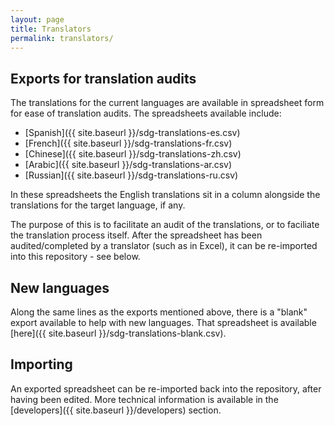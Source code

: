 ```yaml
---
layout: page
title: Translators
permalink: translators/
---
```


## Exports for translation audits

The translations for the current languages are available in spreadsheet form for ease of translation audits. The spreadsheets available include:
* [Spanish]({{ site.baseurl }}/sdg-translations-es.csv)
* [French]({{ site.baseurl }}/sdg-translations-fr.csv)
* [Chinese]({{ site.baseurl }}/sdg-translations-zh.csv)
* [Arabic]({{ site.baseurl }}/sdg-translations-ar.csv)
* [Russian]({{ site.baseurl }}/sdg-translations-ru.csv)

In these spreadsheets the English translations sit in a column alongside the translations for the target language, if any.

The purpose of this is to facilitate an audit of the translations, or to faciliate the translation process itself. After the spreadsheet has been audited/completed by a translator (such as in Excel), it can be re-imported into this repository - see below.

## New languages

Along the same lines as the exports mentioned above, there is a "blank" export available to help with new languages. That spreadsheet is available [here]({{ site.baseurl }}/sdg-translations-blank.csv).

## Importing

An exported spreadsheet can be re-imported back into the repository, after having been edited. More technical information is available in the [developers]({{ site.baseurl }}/developers) section.
